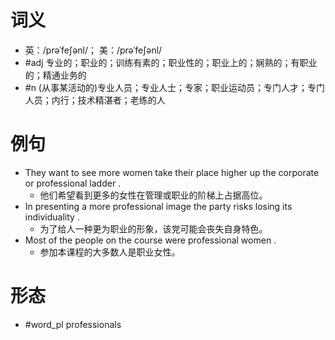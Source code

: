 # 词义
- 英：/prəˈfeʃənl/； 美：/prəˈfeʃənl/
- #adj 专业的；职业的；训练有素的；职业性的；职业上的；娴熟的；有职业的；精通业务的
- #n (从事某活动的)专业人员；专业人士；专家；职业运动员；专门人才；专门人员；内行；技术精湛者；老练的人
# 例句
- They want to see more women take their place higher up the corporate or professional ladder .
	- 他们希望看到更多的女性在管理或职业的阶梯上占据高位。
- In presenting a more professional image the party risks losing its individuality .
	- 为了给人一种更为职业的形象，该党可能会丧失自身特色。
- Most of the people on the course were professional women .
	- 参加本课程的大多数人是职业女性。
# 形态
- #word_pl professionals
